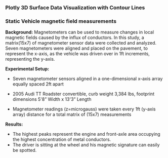 ### Plotly 3D Surface Data Visualization with Contour Lines
### Static Vehicle magnetic field measurements   

**Background:** Magnetometers can be used to measure changes in local magnetic fields caused by the influx of conductors. In this study, a matrix(15x7) of magnetometer sensor data were collected and analyzed. Seven magnetometers were aligned and placed on the pavement, to represent the x-axis, as the vehicle was driven over in 1ft increments, representing the y-axis.  


**Experimental Setup:**

-  Seven magnetometer sensors aligned in a one-dimensional x-axis array equally spaced 2ft apart

-  2005 Audi TT Roadster convertible, curb weight 3,384 lbs, footprint dimensions 5'8” Width x 13'3” Length 

- Magnetometer readings (z=microgauss) were taken every 1ft (y-axis array) distance for a total matrix of (15x7) measurements

**Results:**

- The highest peaks represent the engine and front-axle area occupying the highest concentration of metal conductors.    
- The driver is sitting at the wheel and his magnetic signature can easily be spotted.

